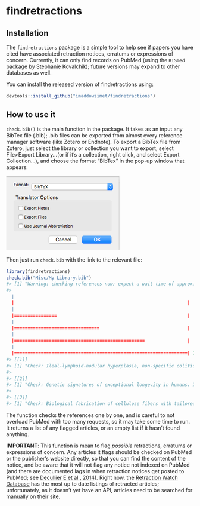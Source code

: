 
<!-- README.md is generated from README.Rmd. Please edit that file -->

# findretractions

<!-- badges: start -->

<!-- badges: end -->

## Installation

The `findretractions` package is a simple tool to help see if papers you
have cited have associated retraction notices, erratums or expressions
of concern. Currently, it can only find records on PubMed (using the
`RISmed` package by Stephanie Kovalchik); future versions may expand to
other databases as well.

You can install the released version of findretractions using:

``` r
devtools::install_github("imaddowzimet/findretractions")
```

## How to use it

`check.bib()` is the main function in the package. It takes as an input
any BibTex file (.bib); .bib files can be exported from almost every
reference manager software (like Zotero or Endnote). To export a BibTex
file from Zotero, just select the library or collection you want to
export, select File\>Export Library…(or if it’s a collection, right
click, and select Export Collection…), and choose the format “BibTex” in
the pop-up window that appears:

![](Misc/zoteroexport.png)

Then just run `check.bib` with the link to the relevant file:

``` r
library(findretractions)
check.bib("Misc/My Library.bib")
#> [1] "Warning: checking references now; expect a wait time of approximately 6 seconds"
#> 
  |                                                                       
  |                                                                 |   0%
  |                                                                       
  |================                                                 |  25%
  |                                                                       
  |================================                                 |  50%
  |                                                                       
  |=================================================                |  75%
  |                                                                       
  |=================================================================| 100%
#> [[1]]
#> [1] "Check: Ileal-lymphoid-nodular hyperplasia, non-specific colitis, and pervasive developmental disorder in children. It may have been retracted"
#> 
#> [[2]]
#> [1] "Check: Genetic signatures of exceptional longevity in humans. It may have been retracted"
#> 
#> [[3]]
#> [1] "Check: Biological fabrication of cellulose fibers with tailored properties. There may be an associated erratum"
```

The function checks the references one by one, and is careful to not
overload PubMed with too many requests, so it may take some time to run.
It returns a list of any flagged articles, or an empty list if it hasn’t
found anything.

**IMPORTANT**: This function is mean to flag *possible* retractions,
erratums or expressions of concern. Any articles it flags should be
checked on PubMed or the publisher’s website directly, so that you can
find the content of the notice, and be aware that it will not flag any
notice not indexed on PubMed (and there are documented lags in when
retraction notices get posted to PubMed; see [Decullier E et
al., 2014](https://www.ncbi.nlm.nih.gov/pubmed/?term=What+time-lag+for+a+retraction+search+on+PubMed%3F)).
Right now, the [Retraction Watch
Database](https://retractionwatch.com/2018/10/25/were-officially-launching-our-database-today-heres-what-you-need-to-know/)
has the most up to date listings of retracted articles; unfortunately,
as it doesn’t yet have an API, articles need to be searched for manually
on their site.
